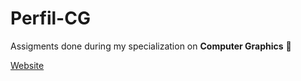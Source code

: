 # Perfil-CG
Assigments done during my specialization on **Computer Graphics** 👾

[Website](https://uce-cg.di.uminho.pt/)
